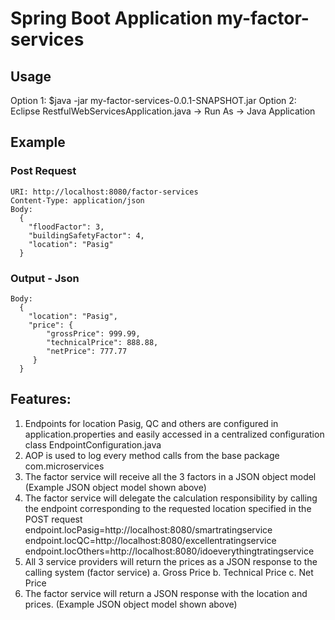 # Spring Boot Application my-factor-services

## Usage
Option 1: $java -jar my-factor-services-0.0.1-SNAPSHOT.jar
Option 2: Eclipse RestfulWebServicesApplication.java -> Run As -> Java Application 

## Example
  ### Post Request
    URI: http://localhost:8080/factor-services
    Content-Type: application/json
    Body:
      {
        "floodFactor": 3,
        "buildingSafetyFactor": 4,
        "location": "Pasig"
      }
  ### Output - Json
    Body:
      {
        "location": "Pasig",
        "price": {
            "grossPrice": 999.99,
            "technicalPrice": 888.88,
            "netPrice": 777.77
         }
      }
      
## Features:
1. Endpoints for location Pasig, QC and others are configured in application.properties and easily accessed in a centralized configuration class EndpointConfiguration.java
2. AOP is used to log every method calls from the base package com.microservices
3. The factor service will receive all the 3 factors in a JSON object model (Example JSON object model shown above)
4. The factor service will delegate the calculation responsibility by calling the endpoint corresponding to the requested location specified in the POST request
    endpoint.locPasig=http://localhost:8080/smartratingservice
    endpoint.locQC=http://localhost:8080/excellentratingservice
    endpoint.locOthers=http://localhost:8080/idoeverythingtratingservice
5. All 3 service providers will return the prices as a JSON response to the calling system (factor service)
        a. Gross Price
        b. Technical Price
        c. Net Price
6. The factor service will return a JSON response with the location and prices. (Example JSON object model shown above)
